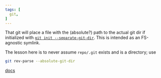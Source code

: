```yaml
---
tags: [
  git,
]
---
```

That git will place a file with the (absolute?) path to the actual git dir
if initialized with [`git init --separate-git-dir`](https://git-scm.com/docs/git-init#Documentation/git-init.txt---separate-git-dirltgit-dirgt).
This is intended as an FS-agnostic symlink.

The lesson here is to never assume `repo/.git` exists and is a directory; use 
```sh
git rev-parse --absolute-git-dir
```
[docs](https://git-scm.com/docs/git-rev-parse#Documentation/git-rev-parse.txt---absolute-git-dir)
